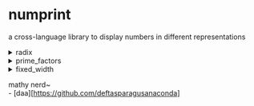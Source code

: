 # numprint

a cross-language library to display numbers in different representations

<details><summary>radix</summary>

convert to base 10 (decimal), base 2 (binary), base 12 (dozenal), base 36 (alphanumeric), base 62, base 127, etc etc.

</details><details><summary>prime_factors</summary>

convert to prime factors

also supports array output
  
</details><details><summary>fixed_width</summary>

its hard to explain what this thing does. just look at this:
```
         example          | 4chr | 5char | 6-char 
--------------------------+------+-------+--------
12,345,000                | +12M | +12M3 | +12M34  
-1,234,500                | -1M2 | -1M23 | -1M234  
   123,450                | +M12 | +M123 | +M1234  
   -12,345                | -12k | -12k3 | -12k34  
     1,234.5              | +1k2 | +1k23 | +1k234  
      -123.45             | -k12 | -k123 | -k1234  
        12.345            | +12. | +12.3 | +12.34  
        -1.234,5          | -1.2 | -1.23 | -1.234  
         0.123,45         | +.12 | +.123 | +.1234  
        -0.012,345        | -12m | -12m3 | -12m34  
         0.001,234,5      | +1m2 | +1m23 | +1m234  
        -0.000,123,45     | -m12 | -m123 | -m1234  
         0.000,012,345    | +12μ | +12μ3 | +12μ34  
        -0.000,001,234,5  | -1μ2 | -1μ23 | -1μ234  
         0.000,000,123,45 | +μ12 | +μ123 | +μ1234  
         0.0000000000...1 | +q00 | +q000 | +q0000 (very small but non-zero)
        -0.0000000000...1 | -q00 | -q000 | -q0000 (very small but non-zero)
+9...99999.99999999999999 | +99Q | +999Q | +9999Q (very big)
-9...99999.99999999999999 | -99Q | -999Q | -9999Q (very big)
        +0                | +000 | +0000 | +00000 (positive zero)
        -0                | -000 | -0000 | -00000 (negative zero)
      +inf                | +inf | +inf. | +inf.0 (positive infinity)
      -inf                | -inf | -inf. | -inf.0 (negative infinity)
      qnan                | qnan | qnan. | qnan.0 (quiet nan)
      snan                | snan | snan. | snan.0 (signalling nan)

where:
m = milli  (10^-3)  | k kilo   (10^3)
μ = micro  (10^-6)  | M mega   (10^6)
n = nano   (10^-9)  | G giga   (10^9)
p = pico   (10^-12) | T tera   (10^12)
f = femto  (10^-15) | P peta   (10^15)
a = atto   (10^-18) | E exa    (10^18)
z = zepto  (10^-21) | Z zetta  (10^21)
y = yocto  (10^-24) | Y yotta  (10^24)
r = ronto  (10^-27) | R ronna  (10^27)
q = quecto (10^-30) | Q quetta (10^30)
```

 fixed_width tries to show the most amount of information in a fixed amount of characters without resorting to alternate bases. it can also represent IEEE floating point numbers like `+inf` `-inf` `nan`, and signed zeroes `+0.0` `-0.0`
  
by default, it prints numbers using a metric prefix as an infix to encode both the decimal point and the exponent. if that is not enough, it can encode numerals to the mantissa and alphabets to the exponent, with the orders of magnitude between alphabets being the number of characters. 
```python
def fixed_width(
    ascii:bool = False, # if True, convert μ to u
    chars:int  = 4    , # number of characters to print
    sign :bool = True ) # print signage of number. setting False disallows negative input

    if sign is True:
        digits = chars - 2 # number of significant digits
    else:
        digits = chars - 1

    raise NotImplementedError
```
for predictability, representing numbers larger than `+99Q` as `+Qk1` or `+QQ1` or `+QQQ` will not be implemented.

SI prefix colours are calculated according to hpluv(x,100,76)

links:
https://en.wikipedia.org/wiki/Metric_prefix
https://www.hsluv.org/

i hope that was explanatory... i hope..

in general, a number like `123,450` can be written as `000M123K450.000m000n000` and we simply take n characters from the first significant number (or the SI prefix next to it)
</details>

mathy nerd~  
\- [daa][https://github.com/deftasparagusanaconda]
